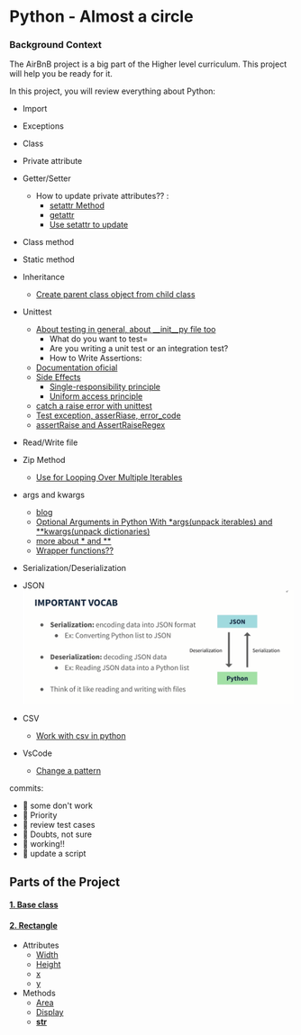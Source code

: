 # Python - Almost a circle


### Background Context
The AirBnB project is a big part of the Higher level curriculum. This project will help you be ready for it.

In this project, you will review everything about Python:

- Import
- Exceptions
- Class
- Private attribute
- Getter/Setter
  - How to update private attributes?? :
    - [setattr Method](https://docs.python.org/3/library/functions.html#setattr)
    - [getattr](https://docs.python.org/3/library/functions.html#getattr)
    - [Use setattr to update](https://stackoverflow.com/questions/8187082/how-can-you-set-class-attributes-from-variable-arguments-kwargs-in-python)
- Class method
- Static method
- Inheritance
  - [Create parent class object from child class](https://stackoverflow.com/questions/57786711/python-inheritance-create-parent-class-object-from-child-class)

- Unittest
  - [About testing in general, about __init__py file too](https://realpython.com/python-testing/)
    - What do you want to test=
    - Are you writing a unit test or an integration test?
    - How to Write Assertions:
  - [Documentation oficial](https://docs.python.org/3/library/unittest.html)
  - [Side Effects]()
    - [Single-responsibility principle](https://en.wikipedia.org/wiki/Single-responsibility_principle)
    - [Uniform access principle](https://en.wikipedia.org/wiki/Uniform_access_principle#Python)
  - [catch a raise error with unittest](https://www.youtube.com/watch?v=cdxRMjYDrmg&ab_channel=ParisNakitaKejser)
  - [Test exception, asserRiase, error_code](https://www.youtube.com/watch?v=LxbiAHGkPhk&ab_channel=AnInsightfulTechie)
  - [assertRaise and AssertRaiseRegex](https://www.tutorialspoint.com/unittest_framework/unittest_framework_exceptions_test.htm)

- Read/Write file

- Zip Method
  - [Use for Looping Over Multiple Iterables](https://realpython.com/python-zip-function/)

- args and kwargs
  - [blog](https://yasoob.me/2013/08/04/args-and-kwargs-in-python-explained/)
  - [Optional Arguments in Python With *args(unpack iterables) and **kwargs(unpack dictionaries)](https://www.youtube.com/watch?v=WcTXxX3vYgY&ab_channel=RealPython)
  - [more about * and **](https://realpython.com/python-kwargs-and-args/)
  - [Wrapper functions??](https://www.geeksforgeeks.org/function-wrappers-in-python/)

- Serialization/Deserialization

- JSON
![Serialitation - Deserialitation](https://github.com/Daniel13713/holbertonschool-higher_level_programming/blob/master/0x0C-python-almost_a_circle/images/Serialization.PNG)

- CSV
  - [Work with csv in python](https://realpython.com/python-csv/#what-is-a-csv-file)

- VsCode
  - [Change a pattern](https://www.jasoft.org/Blog/post/buscar-y-reemplazar-en-visual-studio-code-cambiando-mayusculas-por-minusculas)

commits:
- :stop_sign: some don't work
- :rotating_light: Priority
- :construction: review test cases
- :wilted_flower: Doubts, not sure
- :deciduous_tree: working!!
- :arrows_counterclockwise: update a script

## Parts of the Project

#### [1. Base class](https://github.com/Daniel13713/holbertonschool-higher_level_programming/blob/master/0x0C-python-almost_a_circle/models/base.py)

#### [2. Rectangle](https://github.com/Daniel13713/holbertonschool-higher_level_programming/blob/master/0x0C-python-almost_a_circle/models/rectangle.py)
  - Attributes
    - [Width](https://github.com/Daniel13713/holbertonschool-higher_level_programming/blob/5002134d000a267c20418bf98496e0f2dd6ae277/0x0C-python-almost_a_circle/models/rectangle.py#L89)
    - [Height](https://github.com/Daniel13713/holbertonschool-higher_level_programming/blob/5002134d000a267c20418bf98496e0f2dd6ae277/0x0C-python-almost_a_circle/models/rectangle.py#L59)
    - [x](https://github.com/Daniel13713/holbertonschool-higher_level_programming/blob/5002134d000a267c20418bf98496e0f2dd6ae277/0x0C-python-almost_a_circle/models/rectangle.py#L69)
    - [y](https://github.com/Daniel13713/holbertonschool-higher_level_programming/blob/5002134d000a267c20418bf98496e0f2dd6ae277/0x0C-python-almost_a_circle/models/rectangle.py#L79)
  - Methods
    - [Area](https://github.com/Daniel13713/holbertonschool-higher_level_programming/blob/5002134d000a267c20418bf98496e0f2dd6ae277/0x0C-python-almost_a_circle/models/rectangle.py#L89)
    - [Display](https://github.com/Daniel13713/holbertonschool-higher_level_programming/blob/5002134d000a267c20418bf98496e0f2dd6ae277/0x0C-python-almost_a_circle/models/rectangle.py#L93)
    - [__str__](https://github.com/Daniel13713/holbertonschool-higher_level_programming/blob/5002134d000a267c20418bf98496e0f2dd6ae277/0x0C-python-almost_a_circle/models/rectangle.py#L102)
